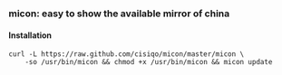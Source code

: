 ### micon: easy to show the available mirror of china

#### Installation

```
curl -L https://raw.github.com/cisiqo/micon/master/micon \
    -so /usr/bin/micon && chmod +x /usr/bin/micon && micon update
```